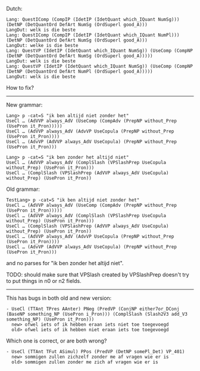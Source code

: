 Dutch:

```Lang> p -cat=QCl "which is the best" | l -treebank -lang=Dut
Lang: QuestIComp (CompIP (IdetIP (IdetQuant which_IQuant NumSg))) (DetNP (DetQuantOrd DefArt NumSg (OrdSuperl good_A)))
LangDut: welk is die beste
Lang: QuestIComp (CompIP (IdetIP (IdetQuant which_IQuant NumPl))) (DetNP (DetQuantOrd DefArt NumSg (OrdSuperl good_A)))
LangDut: welke is die beste
Lang: QuestVP (IdetIP (IdetQuant which_IQuant NumSg)) (UseComp (CompNP (DetNP (DetQuantOrd DefArt NumSg (OrdSuperl good_A)))))
LangDut: welk is die beste
Lang: QuestVP (IdetIP (IdetQuant which_IQuant NumSg)) (UseComp (CompNP (DetNP (DetQuantOrd DefArt NumPl (OrdSuperl good_A)))))
LangDut: welk is die beste
```

How to fix?

***

New grammar: 

```
Lang> p -cat=S "ik ben altijd niet zonder het"
UseCl … (AdVVP always_AdV (UseComp (CompAdv (PrepNP without_Prep (UsePron it_Pron)))))
UseCl … (AdVVP always_AdV (AdvVP UseCopula (PrepNP without_Prep (UsePron it_Pron))))
UseCl … (AdvVP (AdVVP always_AdV UseCopula) (PrepNP without_Prep (UsePron it_Pron)))

Lang> p -cat=S "ik ben zonder het altijd niet"
UseCl … (AdVVP always_AdV (ComplSlash (VPSlashPrep UseCopula without_Prep) (UsePron it_Pron)))
UseCl … (ComplSlash (VPSlashPrep (AdVVP always_AdV UseCopula) without_Prep) (UsePron it_Pron))
```

Old grammar:

```
TestLang> p -cat=S "ik ben altijd niet zonder het"
UseCl … (AdVVP always_AdV (UseComp (CompAdv (PrepNP without_Prep (UsePron it_Pron)))))
UseCl … (AdVVP always_AdV (ComplSlash (VPSlashPrep UseCopula without_Prep) (UsePron it_Pron)))
UseCl … (ComplSlash (VPSlashPrep (AdVVP always_AdV UseCopula) without_Prep) (UsePron it_Pron))
UseCl … (AdVVP always_AdV (AdvVP UseCopula (PrepNP without_Prep (UsePron it_Pron))))
UseCl … (AdvVP (AdVVP always_AdV UseCopula) (PrepNP without_Prep (UsePron it_Pron)))
```

and no parses for "ik ben zonder het altijd niet".

TODO: should make sure that VPSlash created by VPSlashPrep doesn't try to put things in n0 or n2 fields.

***

This has bugs in both old and new version:

```
- UseCl (TTAnt TPres AAnter) PNeg (PredVP (ConjNP either7or_DConj (BaseNP something_NP (UsePron i_Pron))) (ComplSlash (Slash2V3 add_V3 something_NP) (UsePron it_Pron)))
  new> ofwel iets of ik hebben eraan iets niet toe toegevoegd
  old> ofwel iets of ik hebben niet eraan iets toe toegevoegd
  ```

Which one is correct, or are both wrong?

```
- UseCl (TTAnt TFut ASimul) PPos (PredVP (DetNP somePl_Det) VP_401)
  new> sommigen zullen zichzelf zonder me af vragen wie er is
  old> sommigen zullen zonder me zich af vragen wie er is
```
